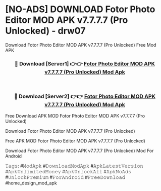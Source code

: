 # [NO-ADS] DOWNLOAD Fotor Photo Editor MOD APK v7.7.7.7 (Pro Unlocked) - drw07
Download Fotor Photo Editor MOD APK v7.7.7.7 (Pro Unlocked) Free Mod APK

<div align="center">
<h3>🔴 Download [Server1] 👉👉 <a href="https://apk-comot.site?title=Fotor_Photo_Editor_MOD_APK_v7.7.7.7_(Pro_Unlocked)">Fotor Photo Editor MOD APK v7.7.7.7 (Pro Unlocked) Mod Apk</a></h3><br>

<h3>🔴 Download [Server2] 👉👉 <a href="https://apk-comot.site?title=Fotor_Photo_Editor_MOD_APK_v7.7.7.7_(Pro_Unlocked)">Fotor Photo Editor MOD APK v7.7.7.7 (Pro Unlocked) Mod Apk</a></h3>
</div>


Free Download APK MOD Fotor Photo Editor MOD APK v7.7.7.7 (Pro Unlocked)

Download Fotor Photo Editor MOD APK v7.7.7.7 (Pro Unlocked) 

Free APK MOD Fotor Photo Editor MOD APK v7.7.7.7 (Pro Unlocked) 

Download Fotor Photo Editor MOD APK v7.7.7.7 (Pro Unlocked) Mod For Android

𝚃𝚊𝚐𝚜: #𝙼𝚘𝚍𝙰𝚙𝚔 #𝙳𝚘𝚠𝚗𝚕𝚘𝚊𝚍𝙼𝚘𝚍𝙰𝚙𝚔 #𝙰𝚙𝚔𝙻𝚊𝚝𝚎𝚜𝚝𝚅𝚎𝚛𝚜𝚒𝚘𝚗 #𝙰𝚙𝚔𝚄𝚗𝚕𝚒𝚖𝚒𝚝𝚎𝚍𝙼𝚘𝚗𝚎𝚢 #𝙰𝚙𝚔𝚄𝚗𝚕𝚘𝚌𝚔𝙰𝚕𝚕 #𝙰𝚙𝚔𝙽𝚘𝙰𝚍𝚜 #𝚄𝚗𝚕𝚘𝚌𝚔𝙿𝚛𝚎𝚖𝚒𝚞𝚖 #𝙵𝚘𝚛𝙰𝚗𝚍𝚛𝚘𝚒𝚍 #𝙵𝚛𝚎𝚎𝙳𝚘𝚠𝚗𝚕𝚘𝚊𝚍 #home_design_mod_apk